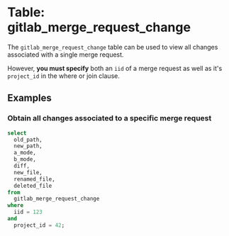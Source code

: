 # Table: gitlab_merge_request_change

The `gitlab_merge_request_change` table can be used to view all changes associated with a single merge request.

However, **you must specify** both an `iid` of a merge request as well as it's `project_id` in the where or join clause.

## Examples

### Obtain all changes associated to a specific merge request

```sql
select
  old_path,
  new_path,
  a_mode,
  b_mode,
  diff,
  new_file,
  renamed_file,
  deleted_file
from
  gitlab_merge_request_change
where
  iid = 123
and
  project_id = 42;
```

